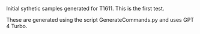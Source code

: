 Initial sythetic samples generated for T1611. This is the first test.

These are generated using the script GenerateCommands.py and uses GPT 4 Turbo.
